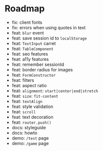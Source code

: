 # Roadmap

- fix: client fonts
- fix: errors when using quotes in text
- feat: `blur` event
- feat: save session id to `localStorage`
- feat: `TextInput` carret
- feat: `TableComponent`
- feat: seo features
- feat: a11y features
- feat: remember sessionId
- feat: border radius for images
- feat: `FormConstructor`
- feat: filters
- feat: aspect ratio
- feat: `alignment`: `start|center|end|stretch`
- feat: `size`: `fit-content`
- feat: `textAlign`
- feat: style validation
- feat: `scroll`
- feat: text decoration
- feat: `router.push()`
- docs: styleguide
- docs: howto
- demo: `/test` page
- demo: `/game` page
